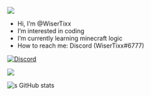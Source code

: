 ![](https://komarev.com/ghpvc/?username=WiserTixx)


- Hi, I’m @WiserTixx
- I’m interested in coding
- I’m currently learning minecraft logic
- How to reach me: Discord (WiserTixx#6777)

[![Discord](https://lanyard.cnrad.dev/api/672826499245539328)](https://discord.com/users/672826499245539328)
 
[![](https://github-readme-stats.vercel.app/api/top-langs/?username=WiserTixx)](https://github.com/anuraghazra/github-readme-stats)

![s GitHub stats](https://github-readme-stats.vercel.app/api?username=WiserTixx&count_private=true)

<!---
WiserTixx/WiserTixx is a ✨ special ✨ repository because its `README.md` (this file) appears on your GitHub profile.
You can click the Preview link to take a look at your changes.
--->
